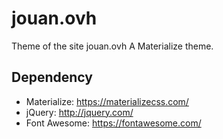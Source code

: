 # jouan.ovh

Theme of the site jouan.ovh
A Materialize theme.

## Dependency

* Materialize: <https://materializecss.com/>
* jQuery: <http://jquery.com/>
* Font Awesome: <https://fontawesome.com/>